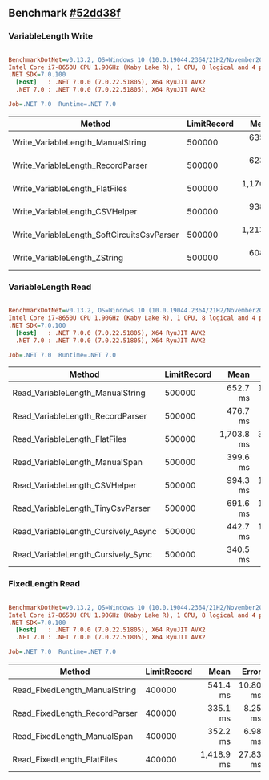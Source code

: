 ## Benchmark [#52dd38f](https://github.com/leandromoh/RecordParser/tree/52dd38fefc3df1e853f0bced0fee8ea320f4e13e)

### VariableLength Write

``` ini

BenchmarkDotNet=v0.13.2, OS=Windows 10 (10.0.19044.2364/21H2/November2021Update)
Intel Core i7-8650U CPU 1.90GHz (Kaby Lake R), 1 CPU, 8 logical and 4 physical cores
.NET SDK=7.0.100
  [Host]   : .NET 7.0.0 (7.0.22.51805), X64 RyuJIT AVX2
  .NET 7.0 : .NET 7.0.0 (7.0.22.51805), X64 RyuJIT AVX2

Job=.NET 7.0  Runtime=.NET 7.0  

```
|                                     Method | LimitRecord |       Mean |    Error |   StdDev |        Gen0 |       Gen1 |      Gen2 | Allocated |
|------------------------------------------- |------------ |-----------:|---------:|---------:|------------:|-----------:|----------:|----------:|
|          Write_VariableLength_ManualString |      500000 |   635.6 ms | 12.71 ms | 22.92 ms |  30000.0000 |          - |         - | 121.45 MB |
|          Write_VariableLength_RecordParser |      500000 |   623.3 ms | 12.35 ms | 28.13 ms |   1000.0000 |          - |         - |   5.17 MB |
|             Write_VariableLength_FlatFiles |      500000 | 1,176.2 ms | 22.87 ms | 20.27 ms | 155000.0000 |          - |         - | 618.96 MB |
|             Write_VariableLength_CSVHelper |      500000 |   938.2 ms | 17.82 ms | 17.50 ms |  71000.0000 | 10000.0000 | 5000.0000 | 523.14 MB |
| Write_VariableLength_SoftCircuitsCsvParser |      500000 | 1,213.2 ms | 26.72 ms | 78.37 ms | 118000.0000 |          - |         - | 473.08 MB |
|               Write_VariableLength_ZString |      500000 |   608.5 ms | 12.15 ms | 33.45 ms |   1000.0000 |          - |         - |   5.15 MB |

### VariableLength Read

``` ini

BenchmarkDotNet=v0.13.2, OS=Windows 10 (10.0.19044.2364/21H2/November2021Update)
Intel Core i7-8650U CPU 1.90GHz (Kaby Lake R), 1 CPU, 8 logical and 4 physical cores
.NET SDK=7.0.100
  [Host]   : .NET 7.0.0 (7.0.22.51805), X64 RyuJIT AVX2
  .NET 7.0 : .NET 7.0.0 (7.0.22.51805), X64 RyuJIT AVX2

Job=.NET 7.0  Runtime=.NET 7.0  

```
|                              Method | LimitRecord |       Mean |    Error |   StdDev |     Median |        Gen0 |        Gen1 |      Gen2 |  Allocated |
|------------------------------------ |------------ |-----------:|---------:|---------:|-----------:|------------:|------------:|----------:|-----------:|
|    Read_VariableLength_ManualString |      500000 |   652.7 ms | 12.67 ms | 33.37 ms |   641.9 ms | 120000.0000 |           - |         - |  479.73 MB |
|    Read_VariableLength_RecordParser |      500000 |   476.7 ms |  8.95 ms |  7.93 ms |   474.5 ms |  12000.0000 |           - |         - |   49.38 MB |
|       Read_VariableLength_FlatFiles |      500000 | 1,703.8 ms | 33.41 ms | 45.73 ms | 1,717.3 ms | 207000.0000 |           - |         - |  825.78 MB |
|      Read_VariableLength_ManualSpan |      500000 |   399.6 ms |  7.86 ms | 13.34 ms |   398.6 ms |  16000.0000 |           - |         - |   66.49 MB |
|       Read_VariableLength_CSVHelper |      500000 |   994.3 ms | 19.76 ms | 56.36 ms |   973.1 ms |  69000.0000 |           - |         - |  275.75 MB |
|   Read_VariableLength_TinyCsvParser |      500000 |   691.6 ms | 13.75 ms | 27.78 ms |   684.9 ms | 277000.0000 | 133000.0000 | 2000.0000 | 1308.19 MB |
| Read_VariableLength_Cursively_Async |      500000 |   442.7 ms | 10.97 ms | 32.01 ms |   442.3 ms |  12000.0000 |           - |         - |   49.46 MB |
|  Read_VariableLength_Cursively_Sync |      500000 |   340.5 ms |  8.59 ms | 25.07 ms |   337.3 ms |  12000.0000 |           - |         - |   49.32 MB |

### FixedLength Read

``` ini

BenchmarkDotNet=v0.13.2, OS=Windows 10 (10.0.19044.2364/21H2/November2021Update)
Intel Core i7-8650U CPU 1.90GHz (Kaby Lake R), 1 CPU, 8 logical and 4 physical cores
.NET SDK=7.0.100
  [Host]   : .NET 7.0.0 (7.0.22.51805), X64 RyuJIT AVX2
  .NET 7.0 : .NET 7.0.0 (7.0.22.51805), X64 RyuJIT AVX2

Job=.NET 7.0  Runtime=.NET 7.0  

```
|                        Method | LimitRecord |       Mean |    Error |   StdDev |     Median |        Gen0 | Allocated |
|------------------------------ |------------ |-----------:|---------:|---------:|-----------:|------------:|----------:|
| Read_FixedLength_ManualString |      400000 |   541.4 ms | 10.80 ms | 28.08 ms |   532.8 ms |  74000.0000 | 295.59 MB |
| Read_FixedLength_RecordParser |      400000 |   335.1 ms |  8.25 ms | 23.81 ms |   331.4 ms |   9500.0000 |  39.51 MB |
|   Read_FixedLength_ManualSpan |      400000 |   352.2 ms |  6.98 ms | 16.03 ms |   347.5 ms |  13000.0000 |  54.72 MB |
|    Read_FixedLength_FlatFiles |      400000 | 1,418.9 ms | 27.83 ms | 43.33 ms | 1,419.2 ms | 247000.0000 | 989.03 MB |
